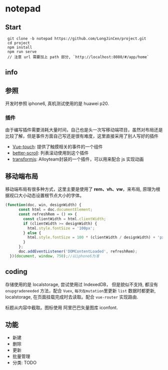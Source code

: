 # notepad
## Start
```
 git clone -b notepad https://github.com/LongJinCen/project.git
 cd project
 npm install
 npm run serve
 // 注意 url 需要加上 path 部分, `http://localhost:8080/#/app/home`
```
## info
## 参照

开发时参照 iphone6, 真机测试使用的是 huawei p20.

### 插件

由于编写插件需要消耗大量时间，自己也是头一次写移动端项目，虽然对布局还是比较了解，但是事件方面自己写还是很有难度，这里直接采用了别人写好的插件
- [Vue-touch](https://github.com/vuejs/vue-touch/tree/next]): 提供了触摸相关的事件的一个组件
- [better-scroll](https://github.com/ustbhuangyi/better-scroll): 列表滚动使用到这个插件
- [transformjs](https://github.com/AlloyTeam/AlloyTouch/tree/master/transformjs): Alloyteam封装的一个插件，可以用来配合 js 实现动画

## 移动端布局

移动端布局有很多种方式，这里主要是使用了 **rem、vh、vw**，来布局, 原理为根据视口大小动态设置根节点大小的字体。

```javascript
(function(doc, win, designWidth) {
      const html = doc.documentElement;
      const refreshRem = () => {
        const clientWidth = html.clientWidth;
        if (clientWidth >= designWidth) {
          html.style.fontSize = '100px';
        } else {
          html.style.fontSize = 100 * (clientWidth / designWidth) + 'px';
        }
      };
      doc.addEventListener('DOMContentLoaded', refreshRem);
  })(document, window, 750);//以iphone6为准
```
## coding

存储使用的是 localstorage, 尝试使用过 IndexedDB， 但是貌似不支持, 都没有 `onupgradeneeded` 方法，配合 `Vuex`, `每次在mutation`里更新 `list` 数据时都更新, localstorage, 在页面挂载完成时去读取。配合 `vue-router` 实现路由.

标题从内容中截取。图标使用 阿里巴巴矢量图库 iconfont.

## 功能
- 新建
- 删除
- 更新
- 批量管理
- 分类: TODO
